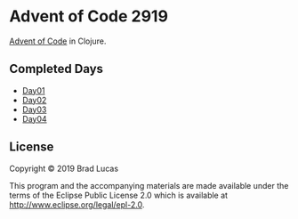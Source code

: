 # Advent of Code 2919

[Advent of Code](https://adventofcode.com/2019) in Clojure.

## Completed Days

- [Day01](https://github.com/bradlucas/advent-of-code-2019/blob/master/src/advent/day01.clj)
- [Day02](https://github.com/bradlucas/advent-of-code-2019/blob/master/src/advent/day02.clj)
- [Day03](https://github.com/bradlucas/advent-of-code-2019/blob/master/src/advent/day03.clj)
- [Day04](https://github.com/bradlucas/advent-of-code-2019/blob/master/src/advent/day04.clj)


## License

Copyright © 2019 Brad Lucas

This program and the accompanying materials are made available under the
terms of the Eclipse Public License 2.0 which is available at
http://www.eclipse.org/legal/epl-2.0.

